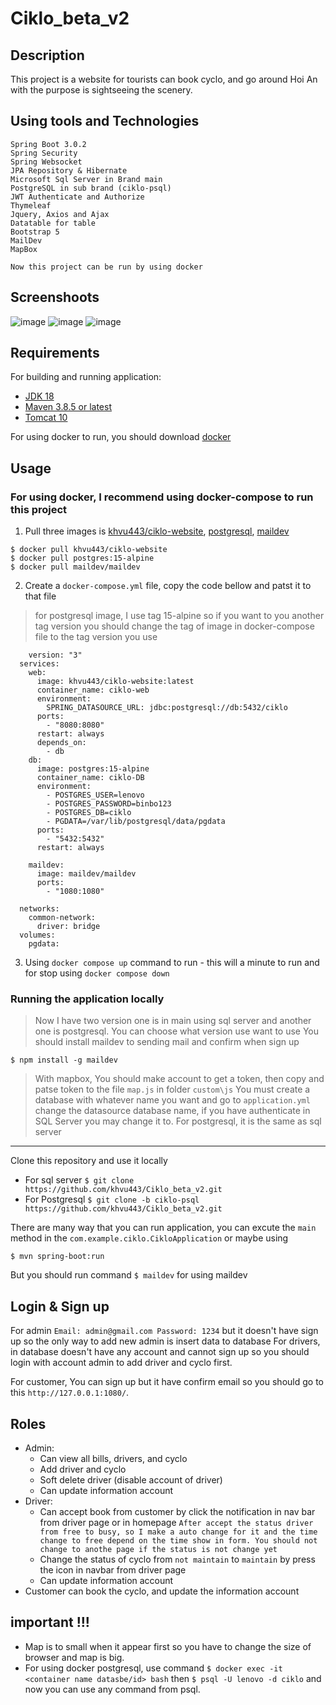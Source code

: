 # Ciklo_beta_v2

## Description
This project is a website for tourists can book cyclo, and go around Hoi An with the purpose is sightseeing the scenery.

## Using tools and Technologies
```
Spring Boot 3.0.2
Spring Security
Spring Websocket
JPA Repository & Hibernate
Microsoft Sql Server in Brand main
PostgreSQL in sub brand (ciklo-psql)
JWT Authenticate and Authorize
Thymeleaf
Jquery, Axios and Ajax
Datatable for table
Bootstrap 5
MailDev
MapBox
```
 ```Now this project can be run by using docker ```

## Screenshoots
![image](https://user-images.githubusercontent.com/83583888/225262037-7f5838b4-0b73-4f57-abfe-53ead584474e.png)
![image](https://user-images.githubusercontent.com/83583888/225262173-114b117e-83a5-4881-a73f-c8741a20e358.png)
![image](https://user-images.githubusercontent.com/83583888/225261704-349ab443-5620-4904-9aed-7d6e9a7a4619.png)

## Requirements
For building and running application:
- [JDK 18](https://www.oracle.com/java/technologies/javase/jdk18-archive-downloads.html)
- [Maven 3.8.5 or latest](https://maven.apache.org/install.html)
- [Tomcat 10](https://tomcat.apache.org/download-10.cgi)

For using docker to run, you should download [docker](https://www.docker.com/)

## Usage
### For using docker, I recommend using docker-compose to run this project
  1. Pull three images is [khvu443/ciklo-website](https://hub.docker.com/r/khvu443/ciklo-website), [postgresql](https://hub.docker.com/_/postgres), [maildev](https://hub.docker.com/r/maildev/maildev)
  ```
  $ docker pull khvu443/ciklo-website
  $ docker pull postgres:15-alpine
  $ docker pull maildev/maildev
  ```
  2. Create a `docker-compose.yml` file, copy the code bellow and patst it to that file
  > for postgresql image, I use tag 15-alpine so if you want to you another tag version you should change the tag of image in docker-compose file to the tag version you use
  ```
      version: "3"
    services:
      web:
        image: khvu443/ciklo-website:latest
        container_name: ciklo-web
        environment:
          SPRING_DATASOURCE_URL: jdbc:postgresql://db:5432/ciklo
        ports:
          - "8080:8080"
        restart: always
        depends_on:
          - db
      db:
        image: postgres:15-alpine
        container_name: ciklo-DB
        environment:
          - POSTGRES_USER=lenovo
          - POSTGRES_PASSWORD=binbo123
          - POSTGRES_DB=ciklo
          - PGDATA=/var/lib/postgresql/data/pgdata
        ports:
          - "5432:5432"
        restart: always

      maildev:
        image: maildev/maildev
        ports:
          - "1080:1080"

    networks:
      common-network:
        driver: bridge
    volumes:
      pgdata:
  ```
  3. Using `docker compose up` command to run - this will a minute to run and for stop using `docker compose down`
  
  
  
### Running the application locally
> Now I have two version one is in main using sql server and another one is postgresql. You can choose what version use want to use
> You should install maildev to sending mail and confirm when sign up
  ```
  $ npm install -g maildev
  ```
> With mapbox, You should make account to get a token, then copy and patse token to the file `map.js` in folder `custom\js`
> You must create a database with whatever name you want and go to `application.yml` change the datasource database name, if you have authenticate in SQL Server you may change it to. For postgresql, it is the same as sql server
-----
  Clone this repository and use it locally
   - For sql server   `$ git clone https://github.com/khvu443/Ciklo_beta_v2.git`
   - For Postgresql `$ git clone -b ciklo-psql https://github.com/khvu443/Ciklo_beta_v2.git`
  
  There are many way that you can run application, you can excute the `main` method in the `com.example.ciklo.CikloApplication` or maybe using
  ```
  $ mvn spring-boot:run
  ```
  But you should run command `$ maildev` for using maildev
 
## Login & Sign up
For admin `Email: admin@gmail.com Password: 1234` but it doesn't have sign up so the only way to add new admin is insert data to database
For drivers, in database doesn't have any account and cannot sign up so you should login with account admin to add driver and cyclo first.

For customer, You can sign up but it have confirm email so you should go to this `http://127.0.0.1:1080/`. 

## Roles
- Admin:
  - Can view all bills, drivers, and cyclo
  - Add driver and cyclo
  - Soft delete driver (disable account of driver)
  - Can update information account
- Driver: 
  - Can accept book from customer by click the notification in nav bar from driver page or in homepage 
  `After accept the status driver from free to busy, so I make a auto change for it and the time change to free depend on the time show in form. You should not change to anothe page if the status is not change yet`
  - Change the status of cyclo from `not maintain` to `maintain` by press the icon in navbar from driver page
  - Can update information account
- Customer can book the cyclo, and update the information account

## important !!!
- Map is to small when it appear first so you have to change the size of browser and map is big.
- For using docker postgresql, use command `$ docker exec -it <container name datasbe/id> bash` then `$ psql -U lenovo -d ciklo` and now you can use any command from psql.
